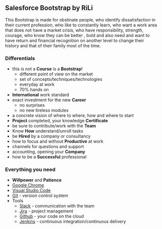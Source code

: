 ## Salesforce Bootstrap by RiLi

This Bootstrap is made for obstinate people, who identify dissatisfaction in their current profession, who like to constantly learn, who want a work area that does not have a market crisis, who have responsibility, strength, courage, who know they can be better , bold and also need and want to have return and financial recognition on another level to change their history and that of their family most of the time.

### Differentials

- this is not a **Course** is a **Bootstrap**!
  - different point of view on the market
  - set of concepts/techniques/technologies
  - everyday at work
  - 70% hands on
- **International** work standard
- exact investment for the new **Career**
  - no surprises
  - no new tireless modules
- a concrete vision of where to where, how and where to start
- **Project** completed, your knowledge **Certificate**
- be sure to contribute/work with the **Team**
- Know **How** understand/unroll tasks
- be **Hired** by a company or consultancy
- how to focus and without **Productive** at work
- channels for questions and support
- accounting, opening your **Company**
- how to be a **Successful** professional

### Everything you need

- **Willpower** and **Patience**
- [Google Chrome](https://www.google.pt/intl/en_us/chrome/)
- [Visual Studio Code](https://code.visualstudio.com)
- [Git](https://git-scm.com) - version control system 
- Tools
  - [Slack](https://rili-learning.slack.com) - communication with the team
  - [Jira](https://rili-learning.atlassian.net) - project management
  - [Github](https://github.com/rili-learning/salesforce-bootstrap) - your code on the cloud
  - [Jenkins](https://devops.rili.be) - continuous integration/continuous delivery
